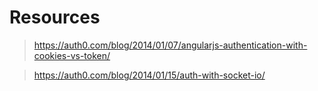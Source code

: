 # Resources

> https://auth0.com/blog/2014/01/07/angularjs-authentication-with-cookies-vs-token/

> https://auth0.com/blog/2014/01/15/auth-with-socket-io/
